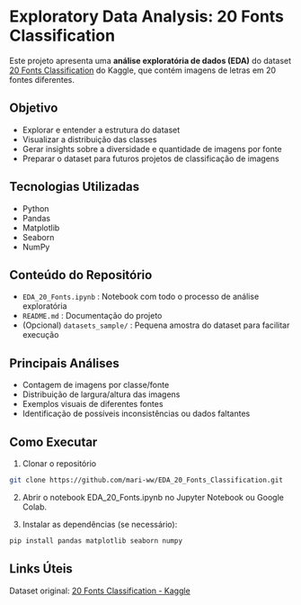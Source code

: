# Exploratory Data Analysis: 20 Fonts Classification

Este projeto apresenta uma **análise exploratória de dados (EDA)** do dataset [20 Fonts Classification](https://www.kaggle.com/datasets/samoilovmikhail/20-fonts-classification) do Kaggle, que contém imagens de letras em 20 fontes diferentes.

## Objetivo

- Explorar e entender a estrutura do dataset
- Visualizar a distribuição das classes
- Gerar insights sobre a diversidade e quantidade de imagens por fonte
- Preparar o dataset para futuros projetos de classificação de imagens

## Tecnologias Utilizadas

- Python
- Pandas
- Matplotlib
- Seaborn
- NumPy

## Conteúdo do Repositório

- `EDA_20_Fonts.ipynb` : Notebook com todo o processo de análise exploratória
- `README.md` : Documentação do projeto
- (Opcional) `datasets_sample/` : Pequena amostra do dataset para facilitar execução

## Principais Análises

- Contagem de imagens por classe/fonte
- Distribuição de largura/altura das imagens
- Exemplos visuais de diferentes fontes
- Identificação de possíveis inconsistências ou dados faltantes

## Como Executar

1. Clonar o repositório
```bash
git clone https://github.com/mari-ww/EDA_20_Fonts_Classification.git
```

2. Abrir o notebook EDA_20_Fonts.ipynb no Jupyter Notebook ou Google Colab.

3. Instalar as dependências (se necessário):
```bash
pip install pandas matplotlib seaborn numpy
```

## Links Úteis
Dataset original: [20 Fonts Classification - Kaggle](https://www.kaggle.com/datasets/samoilovmikhail/20-fonts-classification)
